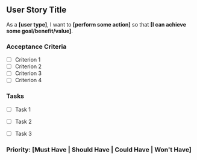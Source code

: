 ## User Story Title

As a **[user type]**, I want to **[perform some action]** so that **[I can achieve some goal/benefit/value]**.

### Acceptance Criteria
- [ ] Criterion 1
- [ ] Criterion 2
- [ ] Criterion 3
- [ ] Criterion 4

### Tasks
- [ ] Task 1
- [ ] Task 2
- [ ] Task 3


### Priority: [Must Have | Should Have | Could Have | Won't Have]
